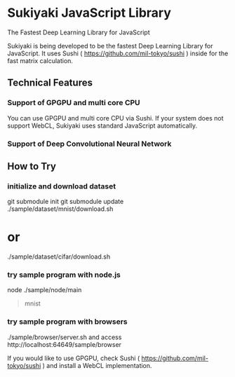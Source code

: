 # Sukiyaki JavaScript Library
The Fastest Deep Learning Library for JavaScript

Sukiyaki is being developed to be the fastest Deep Learning Library for JavaScript. It uses Sushi ( https://github.com/mil-tokyo/sushi ) inside for the fast matrix calculation.

## Technical Features

### Support of GPGPU and multi core CPU
You can use GPGPU and multi core CPU via Sushi. If your system does not support WebCL, Sukiyaki uses standard JavaScript automatically.

### Support of Deep Convolutional Neural Network

## How to Try

### initialize and download dataset

  git submodule init
  git submodule update
  ./sample/dataset/mnist/download.sh
  # or
  ./sample/dataset/cifar/download.sh

### try sample program with node.js

  node ./sample/node/main
  > mnist

### try sample program with browsers

  ./sample/browser/server.sh
  and access http://localhost:64649/sample/browser

If you would like to use GPGPU, check Sushi ( https://github.com/mil-tokyo/sushi ) and install a WebCL implementation.
